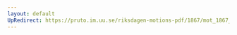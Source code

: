 ```yaml
---
layout: default
UpRedirect: https://pruto.im.uu.se/riksdagen-motions-pdf/1867/mot_1867__ak__130/mot_1867__ak__130-001.pdf
---
```

